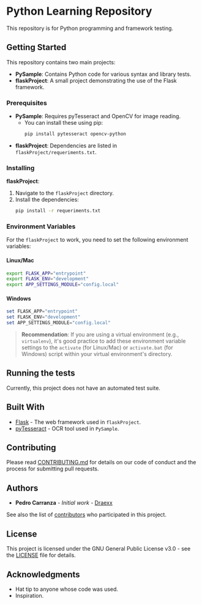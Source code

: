 # Python Learning Repository

This repository is for Python programming and framework testing.

## Getting Started

This repository contains two main projects:

*   **PySample**: Contains Python code for various syntax and library tests.
*   **flaskProject**: A small project demonstrating the use of the Flask framework.

### Prerequisites

*   **PySample**: Requires pyTesseract and OpenCV for image reading.
    *   You can install these using pip:
        ```bash
        pip install pytesseract opencv-python
        ```
*   **flaskProject**: Dependencies are listed in `flaskProject/requeriments.txt`.

### Installing

**flaskProject**:

1.  Navigate to the `flaskProject` directory.
2.  Install the dependencies:
    ```bash
    pip install -r requeriments.txt
    ```

### Environment Variables

For the `flaskProject` to work, you need to set the following environment variables:

#### Linux/Mac

```bash
export FLASK_APP="entrypoint"
export FLASK_ENV="development"
export APP_SETTINGS_MODULE="config.local"
```

#### Windows

```powershell
set FLASK_APP="entrypoint"
set FLASK_ENV="development"
set APP_SETTINGS_MODULE="config.local"
```

> **Recommendation**: If you are using a virtual environment (e.g., `virtualenv`), it's good practice to add these environment variable settings to the `activate` (for Linux/Mac) or `activate.bat` (for Windows) script within your virtual environment's directory.

## Running the tests

Currently, this project does not have an automated test suite.

## Built With

*   [Flask](https://www.palletsprojects.com/p/flask/) - The web framework used in `flaskProject`.
*   [pyTesseract](https://pypi.org/project/pytesseract/) - OCR tool used in `PySample`.

## Contributing

Please read [CONTRIBUTING.md](https://gist.github.com/draexx/946513c6cb2ee2adffca97b2999dc4d2) for details on our code of conduct and the process for submitting pull requests.

## Authors

*   **Pedro Carranza** - *Initial work* - [Draexx](https://github.com/draexx)

See also the list of [contributors](https://github.com/draexx/python-Learning/contributors) who participated in this project.

## License

This project is licensed under the GNU General Public License v3.0 - see the [LICENSE](LICENSE) file for details.

## Acknowledgments

*   Hat tip to anyone whose code was used.
*   Inspiration.
